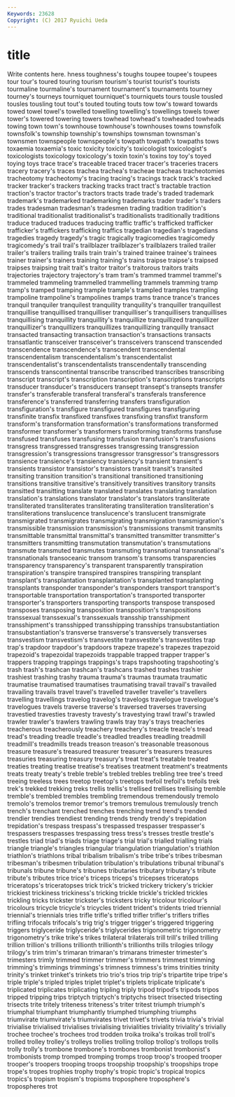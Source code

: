 ```yaml
---
Keywords: 23628 
Copyright: (C) 2017 Ryuichi Ueda
---
```


# title

Write contents here.
hness toughness's toughs toupee
toupee's toupees tour tour's toured touring tourism tourism's tourist tourist's
tourists tourmaline tourmaline's tournament tournament's tournaments tourney tourney's tourneys tourniquet
tourniquet's tourniquets tours tousle tousled tousles tousling tout tout's touted
touting touts tow tow's toward towards towed towel towel's towelled
towelling towelling's towellings towels tower tower's towered towering towers towhead
towhead's towheaded towheads towing town town's townhouse townhouse's townhouses towns
townsfolk townsfolk's township township's townships townsman townsman's townsmen townspeople townspeople's
towpath towpath's towpaths tows toxaemia toxaemia's toxic toxicity toxicity's toxicologist
toxicologist's toxicologists toxicology toxicology's toxin toxin's toxins toy toy's toyed
toying toys trace trace's traceable traced tracer tracer's traceries tracers
tracery tracery's traces trachea trachea's tracheae tracheas tracheotomies tracheotomy tracheotomy's
tracing tracing's tracings track track's tracked tracker tracker's trackers tracking
tracks tract tract's tractable traction traction's tractor tractor's tractors tracts
trade trade's traded trademark trademark's trademarked trademarking trademarks trader trader's
traders trades tradesman tradesman's tradesmen trading tradition tradition's traditional traditionalist
traditionalist's traditionalists traditionally traditions traduce traduced traduces traducing traffic traffic's
trafficked trafficker trafficker's traffickers trafficking traffics tragedian tragedian's tragedians tragedies
tragedy tragedy's tragic tragically tragicomedies tragicomedy tragicomedy's trail trail's trailblazer
trailblazer's trailblazers trailed trailer trailer's trailers trailing trails train train's
trained trainee trainee's trainees trainer trainer's trainers training training's trains
traipse traipse's traipsed traipses traipsing trait trait's traitor traitor's traitorous
traitors traits trajectories trajectory trajectory's tram tram's trammed trammel trammel's
trammeled trammeling trammelled trammelling trammels tramming tramp tramp's tramped tramping
trample trample's trampled tramples trampling trampoline trampoline's trampolines tramps trams
trance trance's trances tranquil tranquiler tranquilest tranquility tranquility's tranquiller tranquillest
tranquillise tranquillised tranquilliser tranquilliser's tranquillisers tranquillises tranquillising tranquillity tranquillity's tranquillize
tranquillized tranquillizer tranquillizer's tranquillizers tranquillizes tranquillizing tranquilly transact transacted transacting
transaction transaction's transactions transacts transatlantic transceiver transceiver's transceivers transcend transcended
transcendence transcendence's transcendent transcendental transcendentalism transcendentalism's transcendentalist transcendentalist's transcendentalists transcendentally
transcending transcends transcontinental transcribe transcribed transcribes transcribing transcript transcript's transcription
transcription's transcriptions transcripts transducer transducer's transducers transept transept's transepts transfer
transfer's transferable transferal transferal's transferals transference transference's transferred transferring transfers
transfiguration transfiguration's transfigure transfigured transfigures transfiguring transfinite transfix transfixed transfixes
transfixing transfixt transform transform's transformation transformation's transformations transformed transformer transformer's
transformers transforming transforms transfuse transfused transfuses transfusing transfusion transfusion's transfusions
transgress transgressed transgresses transgressing transgression transgression's transgressions transgressor transgressor's transgressors
transience transience's transiency transiency's transient transient's transients transistor transistor's transistors
transit transit's transited transiting transition transition's transitional transitioned transitioning transitions
transitive transitive's transitively transitives transitory transits transitted transitting translate translated
translates translating translation translation's translations translator translator's translators transliterate transliterated
transliterates transliterating transliteration transliteration's transliterations translucence translucence's translucent transmigrate transmigrated
transmigrates transmigrating transmigration transmigration's transmissible transmission transmission's transmissions transmit transmits
transmittable transmittal transmittal's transmitted transmitter transmitter's transmitters transmitting transmutation transmutation's
transmutations transmute transmuted transmutes transmuting transnational transnational's transnationals transoceanic transom
transom's transoms transparencies transparency transparency's transparent transparently transpiration transpiration's transpire
transpired transpires transpiring transplant transplant's transplantation transplantation's transplanted transplanting transplants
transponder transponder's transponders transport transport's transportable transportation transportation's transported transporter
transporter's transporters transporting transports transpose transposed transposes transposing transposition transposition's
transpositions transsexual transsexual's transsexuals transship transshipment transshipment's transshipped transshipping transships
transubstantiation transubstantiation's transverse transverse's transversely transverses transvestism transvestism's transvestite transvestite's
transvestites trap trap's trapdoor trapdoor's trapdoors trapeze trapeze's trapezes trapezoid
trapezoid's trapezoidal trapezoids trappable trapped trapper trapper's trappers trapping trappings
trappings's traps trapshooting trapshooting's trash trash's trashcan trashcan's trashcans trashed
trashes trashier trashiest trashing trashy trauma trauma's traumas traumata traumatic
traumatise traumatised traumatises traumatising travail travail's travailed travailing travails travel
travel's travelled traveller traveller's travellers travelling travellings travelog travelog's travelogs
travelogue travelogue's travelogues travels traverse traverse's traversed traverses traversing travestied
travesties travesty travesty's travestying trawl trawl's trawled trawler trawler's trawlers
trawling trawls tray tray's trays treacheries treacherous treacherously treachery treachery's
treacle treacle's tread tread's treading treadle treadle's treadled treadles treadling
treadmill treadmill's treadmills treads treason treason's treasonable treasonous treasure treasure's
treasured treasurer treasurer's treasurers treasures treasuries treasuring treasury treasury's treat
treat's treatable treated treaties treating treatise treatise's treatises treatment treatment's
treatments treats treaty treaty's treble treble's trebled trebles trebling tree
tree's treed treeing treeless trees treetop treetop's treetops trefoil trefoil's
trefoils trek trek's trekked trekking treks trellis trellis's trellised trellises
trellising tremble tremble's trembled trembles trembling tremendous tremendously tremolo tremolo's
tremolos tremor tremor's tremors tremulous tremulously trench trench's trenchant trenched
trenches trenching trend trend's trended trendier trendies trendiest trending trends
trendy trendy's trepidation trepidation's trespass trespass's trespassed trespasser trespasser's trespassers
trespasses trespassing tress tress's tresses trestle trestle's trestles triad triad's
triads triage triage's trial trial's trialled trialling trials triangle triangle's
triangles triangular triangulation triangulation's triathlon triathlon's triathlons tribal tribalism tribalism's
tribe tribe's tribes tribesman tribesman's tribesmen tribulation tribulation's tribulations tribunal
tribunal's tribunals tribune tribune's tribunes tributaries tributary tributary's tribute tribute's
tributes trice trice's triceps triceps's tricepses triceratops triceratops's triceratopses trick
trick's tricked trickery trickery's trickier trickiest trickiness trickiness's tricking trickle
trickle's trickled trickles trickling tricks trickster trickster's tricksters tricky tricolour
tricolour's tricolours tricycle tricycle's tricycles trident trident's tridents tried triennial
triennial's triennials tries trifle trifle's trifled trifler trifler's triflers trifles
trifling trifocals trifocals's trig trig's trigger trigger's triggered triggering triggers
triglyceride triglyceride's triglycerides trigonometric trigonometry trigonometry's trike trike's trikes trilateral
trilaterals trill trill's trilled trilling trillion trillion's trillions trillionth trillionth's
trillionths trills trilogies trilogy trilogy's trim trim's trimaran trimaran's trimarans
trimester trimester's trimesters trimly trimmed trimmer trimmer's trimmers trimmest trimming
trimming's trimmings trimmings's trimness trimness's trims trinities trinity trinity's trinket
trinket's trinkets trio trio's trios trip trip's tripartite tripe tripe's
triple triple's tripled triples triplet triplet's triplets triplicate triplicate's triplicated
triplicates triplicating tripling triply tripod tripod's tripods tripos tripped tripping
trips triptych triptych's triptychs trisect trisected trisecting trisects trite tritely
triteness triteness's triter tritest triumph triumph's triumphal triumphant triumphantly triumphed
triumphing triumphs triumvirate triumvirate's triumvirates trivet trivet's trivets trivia trivia's
trivial trivialise trivialised trivialises trivialising trivialities triviality triviality's trivially trochee
trochee's trochees trod trodden troika troika's troikas troll troll's trolled
trolley trolley's trolleys trollies trolling trollop trollop's trollops trolls trolly
trolly's trombone trombone's trombones trombonist trombonist's trombonists tromp tromped tromping
tromps troop troop's trooped trooper trooper's troopers trooping troops troopship
troopship's troopships trope trope's tropes trophies trophy trophy's tropic tropic's
tropical tropics tropics's tropism tropism's tropisms troposphere troposphere's tropospheres trot

